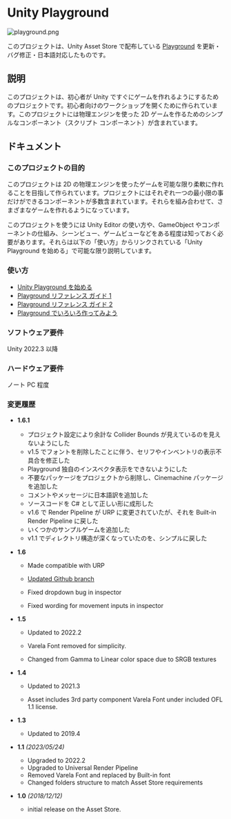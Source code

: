 # Unity Playground

![playground.png](https://imgur.com/NvAFtsp.jpg)

このプロジェクトは、Unity Asset Store で配布している [Playground](https://assetstore.unity.com/packages/templates/tutorials/unity-learn-playground-urp-109917) を更新・バグ修正・日本語対応したものです。

## 説明

このプロジェクトは、初心者が Unity ですぐにゲームを作れるようにするためのプロジェクトです。初心者向けのワークショップを開くために作られています。このプロジェクトには物理エンジンを使った 2D ゲームを作るためのシンプルなコンポーネント（スクリプト コンポーネント）が含まれています。

## ドキュメント

### このプロジェクトの目的

このプロジェクトは 2D の物理エンジンを使ったゲームを可能な限り柔軟に作れることを目指して作られています。プロジェクトにはそれぞれ一つの最小限の事だけができるコンポーネントが多数含まれています。それらを組み合わせて、さまざまなゲームを作れるようになっています。

このプロジェクトを使うには Unity Editor の使い方や、GameObject やコンポーネントの仕組み、シーンビュー、ゲームビューなどをある程度は知っておく必要があります。それらは以下の「使い方」からリンクされている「Unity Playground を始める」で可能な限り説明しています。

### 使い方

- [Unity Playground を始める](http://bboydaisuke.wp.xdomain.jp/2021/04/25/playground/)
- [Playground リファレンス ガイド 1](http://bboydaisuke.wp.xdomain.jp/2021/04/26/playground-reference-guide-1/)
- [Playground リファレンス ガイド 2](http://bboydaisuke.wp.xdomain.jp/2021/04/26/playground-reference-guide-2/)
- [Playground でいろいろ作ってみよう](http://bboydaisuke.wp.xdomain.jp/2022/05/04/make-game-with-playground/)

### ソフトウェア要件

Unity 2022.3 以降

### ハードウェア要件

ノート PC 程度

### 変更履歴

- **1.6.1**
  - プロジェクト設定により余計な Collider Bounds が見えているのを見えないようにした
  - v1.5 でフォントを削除したことに伴う、セリフやインベントリの表示不具合を修正した
  - Playground 独自のインスペクタ表示をできないようにした
  - 不要なパッケージをプロジェクトから削除し、Cinemachine パッケージを追加した
  - コメントやメッセージに日本語訳を追加した
  - ソースコードを C# として正しい形に成形した
  - v1.6 で Render Pipeline が URP に変更されていたが、それを Built-in Render Pipeline に戻した
  - いくつかのサンプルゲームを追加した
  - v1.1 でディレクトリ構造が深くなっていたのを、シンプルに戻した

- **1.6**

  - Made compatible with URP

  - [Updated Github branch](https://github.com/Unity-Technologies/UnityPlayground)

  - Fixed dropdown bug in inspector

  - Fixed wording for movement inputs in inspector

- **1.5**

  - Updated to 2022.2

  - Varela Font removed for simplicity.

  - Changed from Gamma to Linear color space due to SRGB textures

- **1.4**

  - Updated to 2021.3

  - Asset includes 3rd party component Varela Font under included OFL 1.1 license.

- **1.3**
  - Updated to 2019.4

- **1.1** _(2023/05/24)_ 
    - Upgraded to 2022.2
    - Upgraded to Universal Render Pipeline
    - Removed Varela Font and replaced by Built-in font
    - Changed folders structure to match Asset Store requirements
- **1.0** _(2018/12/12)_ 
    - initial release on the Asset Store.

